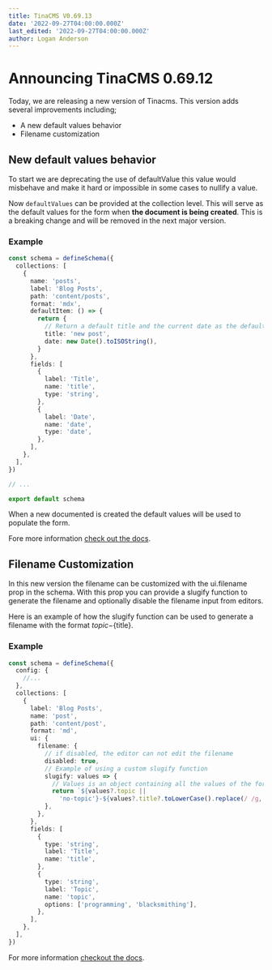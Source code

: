 ```yaml
---
title: TinaCMS V0.69.13
date: '2022-09-27T04:00:00.000Z'
last_edited: '2022-09-27T04:00:00.000Z'
author: Logan Anderson
---
```


# Announcing TinaCMS 0.69.12

Today, we are releasing a new version of Tinacms. This version adds several improvements including;

- A new default values behavior
- Filename customization

## New default values behavior

To start we are deprecating the use of defaultValue this value would misbehave and make it hard or impossible in some cases to nullify a value.

Now `defaultValues` can be provided at the collection level. This will serve as the default values for the form when **the document is being created**. This is a breaking change and will be removed in the next major version.

### Example

```ts
const schema = defineSchema({
  collections: [
    {
      name: 'posts',
      label: 'Blog Posts',
      path: 'content/posts',
      format: 'mdx',
      defaultItem: () => {
        return {
          // Return a default title and the current date as the default date
          title: 'new post',
          date: new Date().toISOString(),
        }
      },
      fields: [
        {
          label: 'Title',
          name: 'title',
          type: 'string',
        },
        {
          label: 'Date',
          name: 'date',
          type: 'date',
        },
      ],
    },
  ],
})

// ...

export default schema
```

When a new documented is created the default values will be used to populate the form.

Fore more information [check out the docs](/docs/reference/collections/#definition 'Collection Docs reference').

## Filename Customization

In this new version the filename can be customized with the ui.filename prop in the schema. With this prop you can provide a slugify function to generate the filename and optionally disable the filename input from editors.

Here is an example of how the slugify function can be used to generate a filename with the format ${topic}-${title}.

### Example

```typescript
const schema = defineSchema({
  config: {
    //...
  },
  collections: [
    {
      label: 'Blog Posts',
      name: 'post',
      path: 'content/post',
      format: 'md',
      ui: {
        filename: {
          // if disabled, the editor can not edit the filename
          disabled: true,
          // Example of using a custom slugify function
          slugify: values => {
            // Values is an object containing all the values of the form. In this case it is {title?: string, topic?: string}
            return `${values?.topic ||
              'no-topic'}-${values?.title?.toLowerCase().replace(/ /g, '-')}`
          },
        },
      },
      fields: [
        {
          type: 'string',
          label: 'Title',
          name: 'title',
        },
        {
          type: 'string',
          label: 'Topic',
          name: 'topic',
          options: ['programming', 'blacksmithing'],
        },
      ],
    },
  ],
})
```

For more information [checkout the docs](/docs/extending-tina/filename-customization/ 'Docs filename customization').
